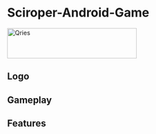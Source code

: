 # Sciroper-Android-Game
<a href="https://www12.zippyshare.com/v/ehjSY47u/file.html"><img alt="Qries" src="https://freepngimg.com/thumb/download_now_button/25800-4-download-now-button-blue.png" width="300" height="70"/></a>
  
## Logo

  
## Gameplay
                      
## Features
